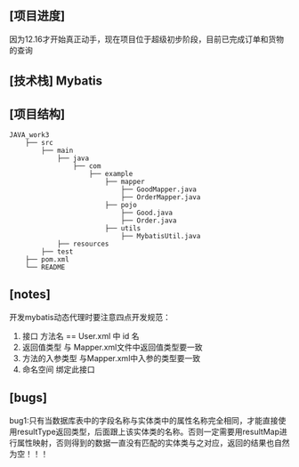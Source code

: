 ## [项目进度]

因为12.16才开始真正动手，现在项目位于超级初步阶段，目前已完成订单和货物的查询
## [技术栈]      Mybatis

## [项目结构]

```
JAVA_work3
    ├── src
        ├── main
            ├── java
                ├── com  			
                    ├── example
                        ├── mapper
                            ├── GoodMapper.java
                            ├── OrderMapper.java
                        ├── pojo
                            ├── Good.java
                            ├── Order.java
                        ├── utils
                            ├── MybatisUtil.java
            ├── resources
        ├── test       			
    ├── pom.xml
    └── README
```
## [notes]
开发mybatis动态代理时要注意四点开发规范：
1. 接口 方法名 == User.xml 中 id 名
2. 返回值类型 与 Mapper.xml文件中返回值类型要一致
3. 方法的入参类型 与Mapper.xml中入参的类型要一致
4. 命名空间 绑定此接口
## [bugs]
bug1:只有当数据库表中的字段名称与实体类中的属性名称完全相同，才能直接使用resultType返回类型，后面跟上该实体类的名称。否则一定需要用resultMap进行属性映射，否则得到的数据一直没有匹配的实体类与之对应，返回的结果也自然为空！！！